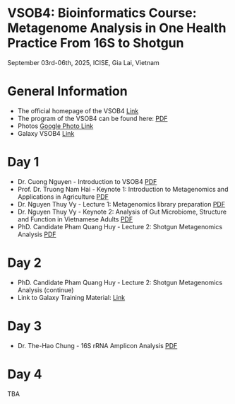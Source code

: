 # VSOB4: Bioinformatics Course: Metagenome Analysis in One Health Practice From 16S to Shotgun
September 03rd-06th, 2025, ICISE, Gia Lai, Vietnam

# General Information

- The official homepage of the VSOB4 [Link](https://icisequynhon.com/conferences/2025/VSOB-4/index.html)
- The program of the VSOB4 can be found here: [PDF](./Day1/VSOB4-programme.pdf)
- Photos [Google Photo Link](https://photos.app.goo.gl/pR6Uqvzu4qVoFSgY9)
- Galaxy VSOB4 [Link](https://usegalaxy.org.au/join-training/vsob4)

# Day 1

- Dr. Cuong Nguyen - Introduction to VSOB4 [PDF](./Day1/VSOB4-introduction.pdf)
- Prof. Dr. Truong Nam Hai - Keynote 1: Introduction to Metagenomics and Applications in Agriculture [PDF](./Day1/VSOB4-Keynote1-Prof-Truong%20Nam%20Hai%20-%20Metagenomics%20in%20Agriculture.pdf)
- Dr. Nguyen Thuy Vy - Lecture 1: Metagenomics library preparation [PDF](./Day1/VSOB4-NTVy-Lec1.pdf)
- Dr. Nguyen Thuy Vy - Keynote 2: Analysis of Gut Microbiome, Structure and Function in Vietnamese Adults [PDF](./Day1/VSOB4-NTVy-Keynote2.pdf)
- PhD. Candidate Pham Quang Huy - Lecture 2: Shotgun Metagenomics Analysis [PDF](./Day1/VSOB4-Huy%20Pham%20shotgun%20metagenome.pdf)

# Day 2

- PhD. Candidate Pham Quang Huy - Lecture 2: Shotgun Metagenomics Analysis (continue)
- Link to Galaxy Training Material: [Link](https://training.galaxyproject.org/training-material/topics/microbiome/)

# Day 3

- Dr. The-Hao Chung - 16S rRNA Amplicon Analysis [PDF](./Day3/VSOB4_16S_lecture.HCT.pdf)

# Day 4

TBA